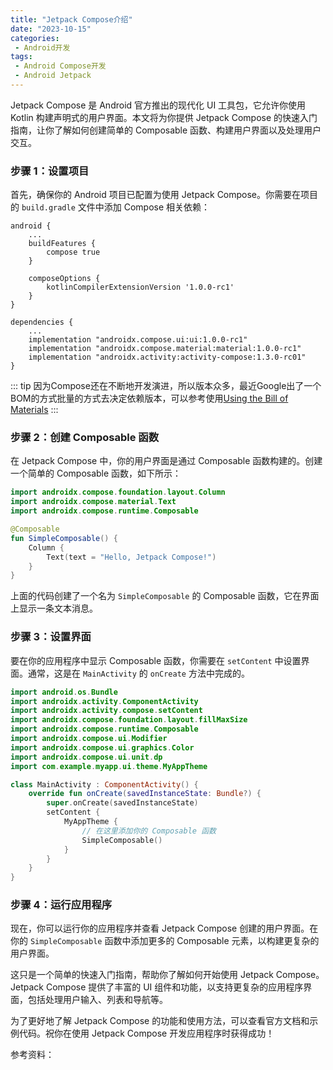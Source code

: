 ```yaml
---
title: "Jetpack Compose介绍"
date: "2023-10-15"
categories:
 - Android开发
tags:
 - Android Compose开发
 - Android Jetpack
---
```


Jetpack Compose 是 Android 官方推出的现代化 UI 工具包，它允许你使用 Kotlin 构建声明式的用户界面。本文将为你提供 Jetpack Compose 的快速入门指南，让你了解如何创建简单的 Composable 函数、构建用户界面以及处理用户交互。

### 步骤 1：设置项目

首先，确保你的 Android 项目已配置为使用 Jetpack Compose。你需要在项目的 `build.gradle` 文件中添加 Compose 相关依赖：

```
android {
    ...
    buildFeatures {
        compose true
    }

    composeOptions {
        kotlinCompilerExtensionVersion '1.0.0-rc1'
    }
}

dependencies {
    ...
    implementation "androidx.compose.ui:ui:1.0.0-rc1"
    implementation "androidx.compose.material:material:1.0.0-rc1"
    implementation "androidx.activity:activity-compose:1.3.0-rc01"
}
```
::: tip
因为Compose还在不断地开发演进，所以版本众多，最近Google出了一个BOM的方式批量的方式去决定依赖版本，可以参考使用[Using the Bill of Materials](https://developer.android.com/jetpack/compose/bom)
:::
<!--more-->
### 步骤 2：创建 Composable 函数

在 Jetpack Compose 中，你的用户界面是通过 Composable 函数构建的。创建一个简单的 Composable 函数，如下所示：

```kotlin
import androidx.compose.foundation.layout.Column
import androidx.compose.material.Text
import androidx.compose.runtime.Composable

@Composable
fun SimpleComposable() {
    Column {
        Text(text = "Hello, Jetpack Compose!")
    }
}
```

上面的代码创建了一个名为 `SimpleComposable` 的 Composable 函数，它在界面上显示一条文本消息。

### 步骤 3：设置界面

要在你的应用程序中显示 Composable 函数，你需要在 `setContent` 中设置界面。通常，这是在 `MainActivity` 的 `onCreate` 方法中完成的。

```kotlin
import android.os.Bundle
import androidx.activity.ComponentActivity
import androidx.activity.compose.setContent
import androidx.compose.foundation.layout.fillMaxSize
import androidx.compose.runtime.Composable
import androidx.compose.ui.Modifier
import androidx.compose.ui.graphics.Color
import androidx.compose.ui.unit.dp
import com.example.myapp.ui.theme.MyAppTheme

class MainActivity : ComponentActivity() {
    override fun onCreate(savedInstanceState: Bundle?) {
        super.onCreate(savedInstanceState)
        setContent {
            MyAppTheme {
                // 在这里添加你的 Composable 函数
                SimpleComposable()
            }
        }
    }
}
```

### 步骤 4：运行应用程序

现在，你可以运行你的应用程序并查看 Jetpack Compose 创建的用户界面。在你的 `SimpleComposable` 函数中添加更多的 Composable 元素，以构建更复杂的用户界面。

这只是一个简单的快速入门指南，帮助你了解如何开始使用 Jetpack Compose。Jetpack Compose 提供了丰富的 UI 组件和功能，以支持更复杂的应用程序界面，包括处理用户输入、列表和导航等。

为了更好地了解 Jetpack Compose 的功能和使用方法，可以查看官方文档和示例代码。祝你在使用 Jetpack Compose 开发应用程序时获得成功！

参考资料：
[](https://developer.android.com/jetpack/compose/setup)